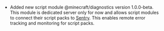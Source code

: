 

-   Added new script module @minecraft/diagnostics version 1.0.0-beta. This module is dedicated server only for now and allows script modules to connect their script packs to [Sentry](https://sentry.io). This enables remote error tracking and monitoring for script packs.

